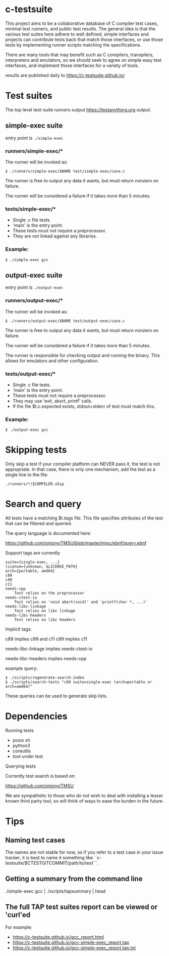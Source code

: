 # c-testsuite

This project aims to be a collaborative database of C compiler test cases,
minimal test runners, and public test results. The general idea is that
the various test suites here adhere to well defined, simple interfaces and projects can contribute
tests back that match those interfaces, or use those tests by implementing runner scripts matching
the specifications.

There are many tools that may benefit such as C compilers, transpilers, interpreters and emulators, so we should seek to agree on simple easy test interfaces, and implement
those interfaces for a variety of tools.

results are published daily to https://c-testsuite.github.io/


# Test suites

The top level test-suite runners output https://testanything.org output.

## simple-exec suite

entry point is ```./simple-exec```

### runners/simple-exec/*

The runner will be invoked as:

```
$ ./runners/simple-exec/$NAME test/simple-exec/case.c
```

The runner is free to output any data it wants, but must return
nonzero on failure.

The runner will be considered a failure if it takes more than 5 minutes.

### tests/simple-exec/*

- Single .c file tests.
- 'main' is the entry point.
- These tests must not require a preprocessor.
- They are not linked against any libraries.

### Example:

```$ ./simple-exec gcc ```

## output-exec suite

entry point is ```./output-exec```

### runners/output-exec/*

The runner will be invoked as:

```
$ ./runners/output-exec/$NAME test/output-exec/case.c
```

The runner is free to output any data it wants, but must return
nonzero on failure.

The runner will be considered a failure if it takes more than 5 minutes.

The runner is responsible for checking output and running the binary. This
allows for emulators and other configuration.

### tests/output-exec/*

- Single .c file tests.
- 'main' is the entry point.
- These tests must not require a preprocessor.
- They may use 'exit, abort, printf' calls.
- If the file $t.c.expected exists, stdout+stderr of test must match this.


### Example:

```$ ./output-exec gcc ```


# Skipping tests

Only skip a test if your compiler platform can NEVER pass it, the test is not appropriate.
In that case, there is only one mechanism, add the test as a single line to the file:

```
./runners/*/$COMPILER.skip
```

# Search and query

All tests have a matching $t.tags file. This file specifies attributes of the test that
can be filtered and queried.

The query language is documented here:

https://github.com/oniony/TMSU/blob/master/misc/ebnf/query.ebnf

Support tags are currently

```
suite={single-exec, ...}
license={unknown, $LICENSE_PATH}
arch={portable, amd64}
c89
c99
c11
needs-cpp
    Test relies on the preprocessor
needs-ctest-io
    Test relies on 'void abort(void)' and 'printf(char *, ...)'
needs-libc-linkage
    Test relies on libc linkage
needs-libc-headers
    Test relies on libc headers
```

Implicit tags:

c89 implies c99 and c11
c99 implies c11

needs-libc-linkage implies needs-ctest-io

needs-libc-headers implies needs-cpp

example query:
```
$ ./scripts/regenerate-search-index
$ ./scripts/search-tests "c99 suite=single-exec (arch=portable or arch=amd64)"
```

These queries can be used to generate skip lists.

# Dependencies

Running tests

- posix sh
- python3
- coreutils
- tool under test

Querying tests

Currently test search is based on:

https://github.com/oniony/TMSU

We are sympathetic to those who do not wish to deal with
installing a lesser known third party tool, so will think of
ways to ease the burden in the future.


# Tips

## Naming test cases

The names are not stable for now, so if you 
refer to a test case in your issue tracker, it is best to 
name it something like ``c-testsuite/$CTESTGITCOMMIT/path/to/test```.

## Getting a summary from the command line

./simple-exec gcc | ./scripts/tapsummary | head

## The full TAP test suites report can be viewed or 'curl'ed

For example:

- https://c-testsuite.github.io/gcc_report.html
- https://c-testsuite.github.io/gcc-simple-exec_report.tap
- https://c-testsuite.github.io/gcc-simple-exec_report.tap.txt
